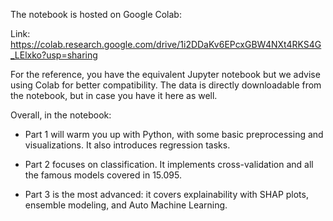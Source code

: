 The notebook is hosted on Google Colab: 

Link: https://colab.research.google.com/drive/1i2DDaKv6EPcxGBW4NXt4RKS4G_LElxko?usp=sharing

For the reference, you have the equivalent Jupyter notebook but we advise using Colab for better compatibility.
The data is directly downloadable from the notebook, but in case you have it here as well.

Overall, in the notebook:
- Part 1 will warm you up with Python, with some basic preprocessing and visualizations. It also introduces regression tasks.

- Part 2 focuses on classification. It implements cross-validation and all the famous models covered in 15.095.  

- Part 3 is the most advanced: it covers explainability with SHAP plots, ensemble modeling, and Auto Machine Learning.
